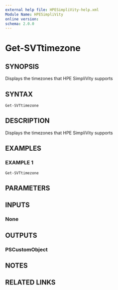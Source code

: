 ```yaml
---
external help file: HPESimpliVity-help.xml
Module Name: HPESimpliVity
online version:
schema: 2.0.0
---
```


# Get-SVTtimezone

## SYNOPSIS
Displays the timezones that HPE SimpliVity supports

## SYNTAX

```
Get-SVTtimezone
```

## DESCRIPTION
Displays the timezones that HPE SimpliVity supports

## EXAMPLES

### EXAMPLE 1
```
Get-SVTtimezone
```

## PARAMETERS

## INPUTS

### None
## OUTPUTS

### PSCustomObject
## NOTES

## RELATED LINKS
